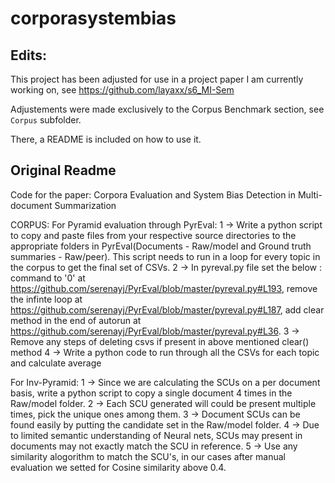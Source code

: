 # corporasystembias

## Edits:
This project has been adjusted for use in a project paper I am currently working on, see https://github.com/layaxx/s6_MI-Sem

Adjustements were made exclusively to the Corpus Benchmark section, see `Corpus` subfolder.

There, a README is included on how to use it.

## Original Readme

Code for the paper: Corpora Evaluation and System Bias Detection in Multi-document Summarization


CORPUS:
For Pyramid evaluation through PyrEval:
1 -> Write a python script to copy and paste files from your respective source directories to the appropriate folders in PyrEval(Documents - Raw/model and Ground truth summaries -      Raw/peer). This script needs to run in a loop for every topic in the corpus to get the final set of CSVs.
2 -> In pyreval.py file set the below :
     command to '0' at https://github.com/serenayj/PyrEval/blob/master/pyreval.py#L193, 
     remove the infinte loop at https://github.com/serenayj/PyrEval/blob/master/pyreval.py#L187, 
     add clear method in the end of autorun at https://github.com/serenayj/PyrEval/blob/master/pyreval.py#L36.
3 -> Remove any steps of deleting csvs if present in above mentioned clear() method
4 -> Write a python code to run through all the CSVs for each topic and calculate average

For Inv-Pyramid:
1 -> Since we are calculating the SCUs on a per document basis, write a python script to copy a single document 4 times in the Raw/model folder.
2 -> Each SCU generated will could be present multiple times, pick the unique ones among them.
3 -> Document SCUs can be found easily by putting the candidate set in the Raw/model folder.
4 -> Due to limited semantic understanding of Neural nets, SCUs may present in documents may not exactly match the SCU in reference.
5 -> Use any similarity alogorithm to match the SCU's, in our cases after manual evaluation we setted for Cosine similarity above 0.4.
